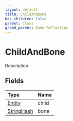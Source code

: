 ```yaml
---
layout: default
title: ChildAndBone
has_children: false
parent: Class
grand_parent: Game Reflection
---
```

# ChildAndBone
Description 

## Fields

| Type | Name |
|:----------|:--------------|
| [Entity](/riftbreaker-wiki/docs/game-reflection/classes/entity/) | child |
| [StringHash](/riftbreaker-wiki/docs/game-reflection/classes/string_hash/) | bone |

